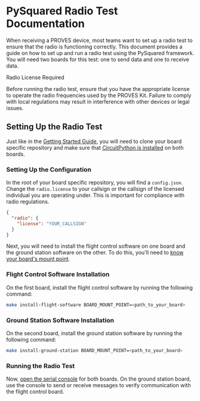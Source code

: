 # PySquared Radio Test Documentation

When receiving a PROVES device, most teams want to set up a radio test to ensure that the radio is functioning correctly. This document provides a guide on how to set up and run a radio test using the PySquared framework. You will need two boards for this test: one to send data and one to receive data.

Radio License Required

Before running the radio test, ensure that you have the appropriate license to operate the radio frequencies used by the PROVES Kit. Failure to comply with local regulations may result in interference with other devices or legal issues.

## Setting Up the Radio Test

Just like in the [Getting Started Guide](../getting-started/), you will need to clone your board specific repository and make sure that [CircuitPython is installed](../getting-started/#installing-circuitpython) on both boards.

### Setting Up the Configuration

In the root of your board specific repository, you will find a `config.json`. Change the `radio.license` to your callsign or the callsign of the licensed individual you are operating under. This is important for compliance with radio regulations.

```json
{
  "radio": {
    "license": "YOUR_CALLSIGN"
  }
}

```

Next, you will need to install the flight control software on one board and the ground station software on the other. To do this, you'll need to [know your board's mount point](../getting-started/#finding-your-boards-mount-point).

### Flight Control Software Installation

On the first board, install the flight control software by running the following command:

```sh
make install-flight-software BOARD_MOUNT_POINT=<path_to_your_board>

```

### Ground Station Software Installation

On the second board, install the ground station software by running the following command:

```sh
make install-ground-station BOARD_MOUNT_POINT=<path_to_your_board>

```

### Running the Radio Test

Now, [open the serial console](../getting-started/#accessing-the-serial-console) for both boards. On the ground station board, use the console to send or receive messages to verify communication with the flight control board.
